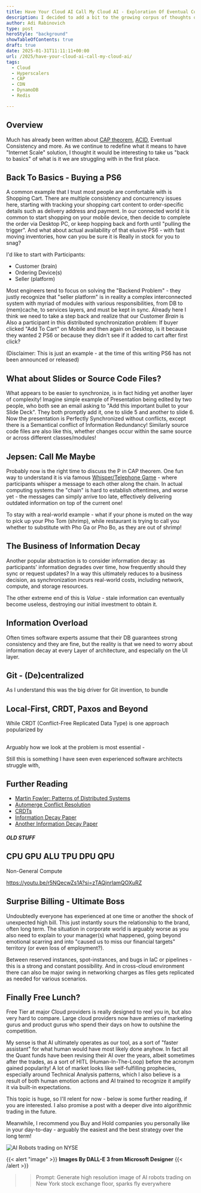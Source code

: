```yaml
---
title: Have Your Cloud AI Call My Cloud AI - Exploration Of Eventual Consistency
description: I decided to add a bit to the growing corpus of thoughts on isolation, consistency, CRDTS, paxos, repeatable-reads and more. When really all we need is Oneness (and Love)!
author: Adi Rabinovich
type: post
heroStyle: "background"
showTableOfContents: true
draft: true
date: 2025-01-31T11:11:11+00:00
url: /2025/have-your-cloud-ai-call-my-cloud-ai/
tags:
  - Cloud
  - Hyperscalers
  - CAP
  - CDN
  - DynamoDB
  - Redis

---
```


## Overview

Much has already been written about [CAP theorem](https://en.wikipedia.org/wiki/CAP_theorem), [ACID](https://en.wikipedia.org/wiki/ACID), Eventual Consistency and more. As we continue to redefine what it means to have "Internet Scale" solution, I thought it would be interesting to take us "back to basics" of what is it we are struggling with in the first place.

## Back To Basics - Buying a PS6

A common example that I trust most people are comfortable with is Shopping Cart. There are multiple consistency and concurrency issues here, starting with tracking your shopping cart content to order-specific details such as delivery address and payment. In our connected world it is common to start shopping on your mobile device, then decide to complete the order via Desktop PC, or keep hopping back and forth until "pulling the trigger". And what about actual availability of that elusive PS6 - with fast moving inventories, how can you be sure it is Really in stock for you to snag?

I'd like to start with Participants:

- Customer (brain)
- Ordering Device(s)
- Seller (platform)

Most engineers tend to focus on solving the "Backend Problem" - they justly recognize that "seller platform" is in reality a complex interconnected system with myriad of modules with various responsibilities, from DB to (mem)cache, to services layers, and must be kept in sync. Already here I think we need to take a step back and realize that our Customer *Brain* is Also a participant in this distributed synchronization problem: If buyer clicked "Add To Cart" on Mobile and then again on Desktop, is it because they wanted 2 PS6 or because they didn't see if it added to cart after first click?

(Disclaimer: This is just an example - at the time of this writing PS6 has not been announced or released)

## What about Slides or Source Code Files?

What appears to be easier to synchronize, is in fact hiding yet another layer of complexity! Imagine simple example of Presentation being edited by two people, who both see an email asking to "Add this important bullet to your Slide Deck". They both promptly add it, one to slide 5 and another to slide 6. Now the presentation is Perfectly Synchronized without conflicts, except there is a Semantical conflict of Information Redundancy! Similarly source code files are also like this, whether changes occur within the same source or across different classes/modules!

## Jepsen: Call Me Maybe

Probably now is the right time to discuss the P in CAP theorem. One fun way to understand it is via famous [Whisper/Telephone Game](https://en.wikipedia.org/wiki/Telephone_game) - where participants whisper a message to each other along the chain. In actual computing systems the "chain" is hard to establish oftentimes, and worse yet - the messages can simply arrive too late, effectively delivering outdated information on top of the current one!

To stay with a real-world example - what if your phone is muted on the way to pick up your Pho Tom (shrimp), while restaurant is trying to call you whether to substitute with Pho Ga or Pho Bo, as they are out of shrimp!

## The Business of Information Decay

Another popular abstraction is to consider information decay: as participants' information degrades over time, how frequently should they sync or request updates? In a way this ultimately reduces to a business decision, as synchronization incurs real-world costs, including network, compute, and storage resources.

The other extreme end of this is *Value* - stale information can eventually become useless, destroying our initial investment to obtain it.

## Information Overload

Often times software experts assume that their DB guarantees strong consistency and they are fine, but the reality is that we need to worry about information decay at every Layer of architecture, and especially on the UI layer. 

## Git - (De)centralized

As I understand this was the big driver for Git invention, to bundle 






## Local-First, CRDT, Paxos and Beyond


While CRDT (Conflict-Free Replicated Data Type) is one approach popularized by 

##

Arguably how we look at the problem is most essential - 


Still this is something I have seen even experienced software architects struggle with, 




## Further Reading

- [Martin Fowler: Patterns of Distributed Systems](https://martinfowler.com/articles/patterns-of-distributed-systems/)
- [Automerge Conflict Resolution](https://automerge.org/docs/documents/conflicts/)
- [CRDTs](https://crdt.tech)
- [Information Decay Paper](https://dl.acm.org/doi/abs/10.1145/2983323.2983719)
- [Another Information Decay Paper](https://dl.acm.org/doi/10.1145/3340531.3417447)


##### OLD STUFF #### 

## CPU GPU ALU TPU DPU QPU 

Non-General Compute 

https://youtu.be/r5NQecwZs1A?si=zTAQjnrIamQOXuRZ

## Surprise Billing - Ultimate Boss

Undoubtedly everyone has experienced at one time or another the shock of unexpected high bill. This just instantly sours the relationship to the brand, often long term. The situation in corporate world is arguably worse as you also need to explain to your manager(s) what happened, going beyond emotional scarring and into "caused us to miss our financial targets" territory (or even loss of employment?).

Between reserved instances, spot-instances, and bugs in IaC or pipelines - this is a strong and constant possibility. And in cross-cloud environment there can also be major swing in networking charges as files gets replicated as needed for various scenarios.

## Finally Free Lunch?

Free Tier at major Cloud providers is really designed to reel you in, but also very hard to compare. Large cloud providers now have armies of marketing gurus and product gurus who spend their days on how to outshine the competition.

My sense is that AI ultimately operates as our tool, as a sort of "faster assistant" for what human would have most likely done anyhow. In fact all the Quant funds have been revising their AI over the years, albeit sometimes after the trades, as a sort of HITL (Human-In-The-Loop) before the acronym gained popularity! A lot of market looks like self-fulfilling prophecies, especially around Technical Analysis patterns, which I also believe is a result of both human emotion actions and AI trained to recognize it amplify it via built-in expectations.

This topic is huge, so I'll relent for now - below is some further reading, if you are interested. I also promise a post with a deeper dive into algorithmic trading in the future.

Meanwhile, I recommend you Buy and Hold companies you personally like in your day-to-day - arguably the easiest and the best strategy over the long term!



![AI Robots trading on NYSE](multiple_AI_bots_NYSE_trading.png "AI Robots trading with each other on NYSE")

{{< alert "image" >}}
**Images By DALL-E 3 from Microsoft Designer**
{{< /alert >}}
>> Prompt: Generate high resolution image of AI robots trading on New York stock exchange floor, sparks fly everywhere
